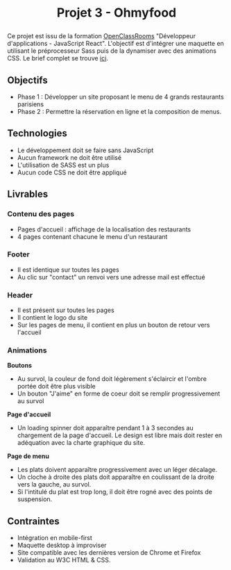# <p align="center"> Projet 3 - Ohmyfood</p>

Ce projet est issu de la formation [OpenClassRooms](https://openclassrooms.com/fr/) "Développeur d'applications - JavaScript React". L'objectif est d'intégrer une maquette en utilisant le préprocesseur Sass puis de la dynamiser avec des animations CSS.
Le brief complet se trouve [ici](https://s3.eu-west-1.amazonaws.com/course.oc-static.com/projects/Front-End+V2/P3+CSS+animations/DW+P3+-+Brief+creatif+-+Ohmyfood!.pdf).

## Objectifs
* Phase 1 : Développer un site proposant le menu de 4 grands restaurants parisiens
* Phase 2 : Permettre la réservation en ligne et la composition de menus.

## Technologies
* Le développement doit se faire sans JavaScript
* Aucun framework ne doit être utilisé
* L'utilisation de SASS est un plus
* Aucun code CSS ne doit être appliqué 

## Livrables

### Contenu des pages
* Pages d'accueil : affichage de la localisation des restaurants
* 4 pages contenant chacune le menu d'un restaurant

### Footer
* Il est identique sur toutes les pages
* Au clic sur "contact" un renvoi vers une adresse mail est effectué

### Header
* Il est présent sur toutes les pages
* Il contient le logo du site
* Sur les pages de menu, il contient en plus un bouton de retour vers l'accueil

### Animations
__Boutons__
* Au survol, la couleur de fond doit légèrement s'éclaircir et l'ombre portée doit être plus visible
* Un bouton "J'aime" en forme de coeur doit se remplir progressivement au survol

__Page d'accueil__
* Un loading spinner doit apparaître pendant 1 à 3 secondes au chargement de la page d'accueil. Le design est libre mais doit rester en adéquation avec la charte graphique du site.

__Page de menu__
* Les plats doivent apparaître progressivement avec un léger décalage.
* Un cloche à droite des plats doit apparaître en coulissant de la droite vers la gauche, au survol.
* Si l'intitulé du plat est trop long, il doit être rogné avec des points de suspension.

## Contraintes
* Intégration en mobile-first
* Maquette desktop à improviser
* Site compatible avec les dernières version de Chrome et Firefox
* Validation au W3C HTML & CSS.
